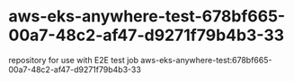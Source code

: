 # aws-eks-anywhere-test-678bf665-00a7-48c2-af47-d9271f79b4b3-33
repository for use with E2E test job aws-eks-anywhere-test:678bf665-00a7-48c2-af47-d9271f79b4b3-33

